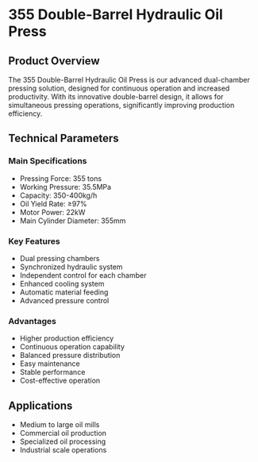 # 355 Double-Barrel Hydraulic Oil Press

## Product Overview

The 355 Double-Barrel Hydraulic Oil Press is our advanced dual-chamber pressing solution, designed for continuous operation and increased productivity. With its innovative double-barrel design, it allows for simultaneous pressing operations, significantly improving production efficiency.

## Technical Parameters

### Main Specifications
- Pressing Force: 355 tons
- Working Pressure: 35.5MPa
- Capacity: 350-400kg/h
- Oil Yield Rate: ≥97%
- Motor Power: 22kW
- Main Cylinder Diameter: 355mm

### Key Features
- Dual pressing chambers
- Synchronized hydraulic system
- Independent control for each chamber
- Enhanced cooling system
- Automatic material feeding
- Advanced pressure control

### Advantages
- Higher production efficiency
- Continuous operation capability
- Balanced pressure distribution
- Easy maintenance
- Stable performance
- Cost-effective operation

## Applications

- Medium to large oil mills
- Commercial oil production
- Specialized oil processing
- Industrial scale operations
